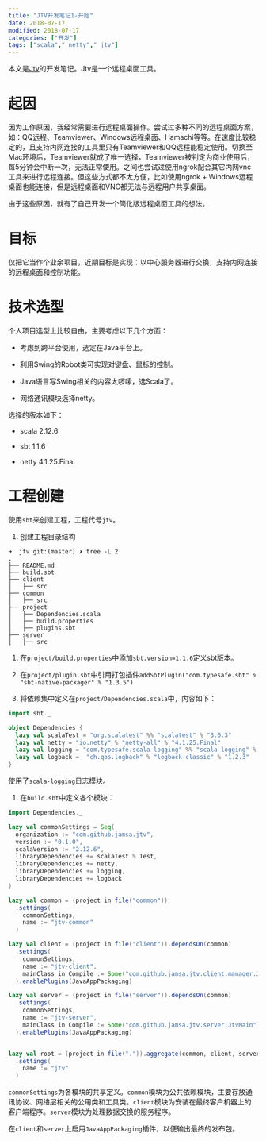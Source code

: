 ```yaml
---
title: "JTV开发笔记1-开始"
date: 2018-07-17
modified: 2018-07-17
categories: ["开发"]
tags: ["scala"," netty"," jtv"]
---
```


本文是[Jtv](https://github.com/Jamsa/jtv)的开发笔记。Jtv是一个远程桌面工具。

# 起因

因为工作原因，我经常需要进行远程桌面操作。尝试过多种不同的远程桌面方案，如：QQ远程、Teamviewer、Windows远程桌面、Hamachi等等。在速度比较稳定的，且支持内网连接的工具里只有Teamviewer和QQ远程能稳定使用。切换至Mac环境后，Teamviewer就成了唯一选择，Teamviewer被判定为商业使用后，每5分钟会中断一次，无法正常使用。之间也尝试过使用ngrok配合其它内网vnc工具来进行远程连接。但这些方式都不太方便，比如使用ngrok + Windows远程桌面也能连接，但是远程桌面和VNC都无法与远程用户共享桌面。

由于这些原因，就有了自己开发一个简化版远程桌面工具的想法。

# 目标

仅把它当作个业余项目，近期目标是实现：以中心服务器进行交换，支持内网连接的远程桌面和控制功能。

# 技术选型

个人项目选型上比较自由，主要考虑以下几个方面：

 - 考虑到跨平台使用，选定在Java平台上。
 
 - 利用Swing的Robot类可实现对键盘、鼠标的控制。
 
 - Java语言写Swing相关的内容太啰嗦，选Scala了。
 
 - 网络通讯模块选择netty。

选择的版本如下：

 - scala 2.12.6
 
 - sbt 1.1.6
 
 - netty 4.1.25.Final
 
# 工程创建

使用`sbt`来创建工程，工程代号`jtv`。

 1. 创建工程目录结构
 
```
➜  jtv git:(master) ✗ tree -L 2
.
├── README.md
├── build.sbt
├── client
│   ├── src
├── common
│   ├── src
├── project
│   ├── Dependencies.scala
│   ├── build.properties
│   ├── plugins.sbt
├── server
│   ├── src
```
 
 1. 在`project/build.properties`中添加`sbt.version=1.1.6`定义sbt版本。
 
 1. 在`project/plugin.sbt`中引用打包插件`addSbtPlugin("com.typesafe.sbt" % "sbt-native-packager" % "1.3.5")`
 
 1. 将依赖集中定义在`project/Dependencies.scala`中，内容如下：
 
```scala
import sbt._

object Dependencies {
  lazy val scalaTest = "org.scalatest" %% "scalatest" % "3.0.3"
  lazy val netty = "io.netty" % "netty-all" % "4.1.25.Final"
  lazy val logging = "com.typesafe.scala-logging" %% "scala-logging" % "3.9.0"
  lazy val logback =  "ch.qos.logback" % "logback-classic" % "1.2.3"
}
```
 
 使用了`scala-logging`日志模块。
 
 1. 在`build.sbt`中定义各个模块：
 
```scala
import Dependencies._

lazy val commonSettings = Seq(
  organization := "com.github.jamsa.jtv",
  version := "0.1.0",
  scalaVersion := "2.12.6",
  libraryDependencies += scalaTest % Test,
  libraryDependencies += netty,
  libraryDependencies += logging,
  libraryDependencies += logback
)

lazy val common = (project in file("common"))
  .settings(
    commonSettings,
    name := "jtv-common"
  )

lazy val client = (project in file("client")).dependsOn(common)
  .settings(
    commonSettings,
    name := "jtv-client",
    mainClass in Compile := Some("com.github.jamsa.jtv.client.manager.JtvClientManager")
  ).enablePlugins(JavaAppPackaging)

lazy val server = (project in file("server")).dependsOn(common)
  .settings(
    commonSettings,
    name := "jtv-server",
    mainClass in Compile := Some("com.github.jamsa.jtv.server.JtvMain")
  ).enablePlugins(JavaAppPackaging)


lazy val root = (project in file(".")).aggregate(common, client, server)
  .settings(
    name := "jtv"
  )
```
 
 `commonSettings`为各模块的共享定义。`common`模块为公共依赖模块，主要存放通讯协议、网络层相关的公用类和工具类。`client`模块为安装在最终客户机器上的客户端程序。`server`模块为处理数据交换的服务程序。
 
 在`client`和`server`上启用`JavaAppPackaging`插件，以便输出最终的发布包。

 
